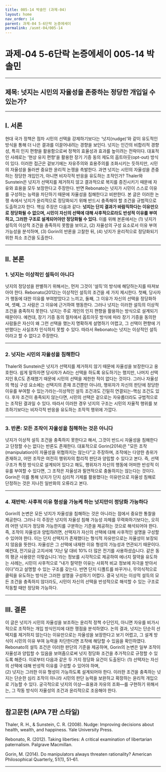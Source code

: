 ```yaml
---
title: 005-14 박솔민 (과제-04)
layout: home
nav_order: 14
parent: 과제-04 5-6단락 논증에세이
permalink: /asmt-04/005-14
---
```


# 과제-04 5-6단락 논증에세이 005-14 박솔민 

---

## 제목: 넛지는 시민의 자율성을 존중하는 정당한 개입일 수 있는가?

---

## I. 서론

현대 국가 정책은 점차 시민의 선택을 강제하기보다는 ‘넛지(nudge)’와 같이 유도적인 방식을 통해 더 나은 결과를 이끌어내려는 경향을 보인다. 넛지는 인간의 비합리적 경향성, 특히 인지 편향을 활용함으로써 정책의 효율성과 효과를 높이려는 전략이다. 대표적인 사례로는 ‘현상 유지 편향’을 활용한 장기 기증 동의 제도의 옵트아웃(opt-out) 방식이 있다. 이러한 접근은 겉보기에는 자유주의와 효용주의를 조화시키는 듯하지만, 시민의 자율성을 둘러싼 중요한 윤리적 논쟁을 촉발한다.
과연 넛지는 시민의 자율성을 존중하는 정당한 개입인가, 아니면 비자각적 반응을 유도하는 조작인가? Thaler와 Sunstein은 넛지가 선택지를 제거하지 않고 결과적으로 복지를 증진시키기 때문에 자유와 효용을 모두 보장한다고 주장한다. 반면 Rebonato는 넛지가 시민이 스스로 이유를 구성하는 능력을 차단하기 때문에 자율성을 침해한다고 비판한다.
본 글은 이러한 논쟁 속에서 넛지가 윤리적으로 정당화되기 위해 반드시 충족해야 할 조건을 규범적으로 도출하고자 한다. 핵심 주장은 다음과 같다: **넛지는 단지 결과가 바람직하다는 이유만으로 정당화될 수 없으며, 시민이 자신의 선택에 대해 사후적으로라도 반성적 이유를 부여하고, 그러한 구조로 설계되어야만 정당화될 수 있다.**
이를 위해 본론에서는 (1) 넛지가 설득의 이상적 조건을 충족하지 못함을 보이고, (2) 자율성의 구성 요소로서 이유 부여 가능성을 분석하며, (3) Gorin의 반론을 고찰한 뒤, (4) 넛지가 윤리적으로 정당화되기 위한 최소 조건을 도출한다.

---

## II. 본론

### 1. 넛지는 이상적인 설득이 아니다

넛지의 정당성을 판별하기 위해서는, 먼저 그것이 '설득'의 방식에 해당하는지를 따져보아야 한다. Rebonato(2012)는 이상적인 설득의 조건을 세 가지 제시한다. 첫째, 당사자가 행동에 대한 이유를 부여받았다고 느끼고, 둘째, 그 이유가 자신의 선택을 정당화하며, 셋째, 그 사람은 그 이유에 근거하여 행동한다. 그러나 넛지는 이러한 설득의 이상적 조건을 충족하지 못한다. 넛지는 주로 개인의 인지 편향을 활용하는 방식으로 설계되기 때문이다. 예컨대, 장기 기증 동의 절차에서 옵트아웃 방식에 따라 장기 기증을 동의한 사람들은 자신이 왜 그런 선택을 했는지 명확하게 설명하기 어렵고, 그 선택이 편향에 기반했다는 사실조차 인식하지 못할 수 있다. 따라서 Rebonato는 넛지는 이상적인 설득이라고 할 수 없다고 주장한다.

---

### 2. 넛지는 시민의 자율성을 침해한다

Thaler와 Sunstein은 넛지가 선택지를 제거하지 않기 때문에 자율성을 보장한다고 옹호한다. 쉽게 말하자면 당사자가 A라는 선택을 하도록 유도하기는 했지만, 나머지 선택지인 B,C도 존재했기 때문에 시민의 선택을 제한한 적이 없다는 것이다. 그러나 자율성의 핵심 구성 요소에는 선택지의 존재 조건뿐만 아니라, 행위자가 자신의 판단에 정당한 이유를 부여할 수 있는가라는-이상적인 설득 조건과도 긴밀히 연결되는-핵심 조건도 있다. 후자 조건이 충족되지 않는다면, 시민의 선택은 겉으로는 자유롭더라도 규범적으로는 조작된 결과일 수 있다. 따라서 이러한 경우 넛지의 구조는 시민의 자율적 행위를 보조하기보다는 비자각적 반응을 유도하는 조작적 행위에 가깝다.

---

### 3. 반론: 모든 조작이 자율성을 침해하는 것은 아니다

넛지가 이상적 설득 조건을 충족하지 못한다고 해서, 그것이 반드시 자율성을 침해한다고 단정할 수는 없다는 반론도 존재한다. 대표적으로 Gorin(2014)은 "모든 조작(manipulation)이 자율성을 위협하지는 않는다"고 주장하며, 조작에는 다양한 층위가 존재하고, 어떤 조작은 여전히 행위자의 합리적 판단과 양립할 수 있다고 본다. 즉, 선택 구조가 특정 방식으로 설계되어 있다고 해도, 행위자가 자신의 행동에 어떠한 반성적 이유를 부여할 수 있다면, 그 조작은 자율성과 필연적으로 충돌하지는 않는다는 것이다. Gorin은 이를 통해 넛지가 단지 심리적 기제를 활용했다는 이유만으로 자율성 침해로 단정하는 것은 지나친 일반화의 오류라고 본다. 

---

### 4. 재반박: 사후적 이유 형성을 가능케 하는 넛지만이 정당화 가능하다

Gorin의 논변은 모든 넛지가 자율성을 침해하는 것은 아니라는 점에서 중요한 통찰을 제공한다. 그러나 이 주장은 넛지의 자율성 침해 가능성 자체를 무력화하기보다는, 오히려 어떤 넛지가 정당화 가능한지를 구분하는 기준을 제공하는 것으로 해석되어야 한다.
즉, 조작이 자율성과 양립하려면, 선택자가 자신의 선택에 대해 사후적인 설명을 구성할 수 있어야 한다. 이는 단지 선택지가 존재했다는 형식적 자유만으로는 자율성이 보장되지 않음을 뜻한다. 자율성은 그 선택에 내재한 이유 형성의 가능성과 연관되기 때문이다.
예컨대, 전기요금 고지서에 ‘지난 달 대비 10% 더 많은 전기를 사용하셨습니다. 같은 동의 평균 사용량은 이렇습니다.’라는 정보를 시각적으로 제공하여 에너지 절약을 유도하는 사례는, 시민이 사후적으로 “내가 절약한 이유는 사회적 비교 정보에 자극을 받아서이다”라고 설명할 수 있는 구조를 갖는다. 반면 단지 디폴트를 바꾸거나, 무의식적으로 클릭을 유도하는 방식은 그러한 설명을 구성하기 어렵다.
결국 넛지는 이상적 설득의 모든 조건을 충족하지 않더라도, 시민이 자신의 선택을 반성적으로 해석할 수 있는 구조로 작동할 때만 정당화 가능하다.

---

## III. 결론 

이 글은 넛지가 시민의 자율성을 보조하는 윤리적 정책 수단인지, 아니면 자유를 비가시적으로 조작하는 개입 방식인지에 대한 쟁점을 분석하였다. 논의 결과, 넛지는 단순히 선택지를 제거하지 않는다는 이유만으로는 자율성을 보장한다고 보기 어렵고, 그 설계 방식이 시민의 이유 부여 능력을 차단한다면 조작에 해당할 수 있음을 확인하였다.
Rebonato의 설득 조건은 이러한 판단의 기준을 제공하며, Gorin의 논변은 일부 조작이 자율성과 양립할 수 있음을 보여줌으로써 넛지 정당화 조건을 추가적으로 규정할 수 있도록 해준다. 이로부터 다음과 같은 두 가지 정당화 요건이 도출된다:
(1) 선택자는 자신의 선택에 대해 반성적 이유를 구성할 수 있어야 하며,  
(2) 넛지는 그러한 이유 형성이 가능하도록 설계되어야 한다.
이러한 조건을 충족하는 넛지는 단순한 심리 조작이 아니라 시민의 판단 능력을 보완하고 확장하는 윤리적 개입으로 기능할 수 있다. 궁극적으로 넛지의 이상—효용과 자유의 조화—를 구현하기 위해서는, 그 작동 방식이 자율성의 조건과 윤리적으로 조응해야 한다.


---

## 참고문헌 (APA 7판 스타일)

Thaler, R. H., & Sunstein, C. R. (2008). Nudge: Improving decisions about health, wealth, and happiness. Yale University Press.

Rebonato, R. (2012). Taking liberties: A critical examination of libertarian paternalism. Palgrave Macmillan.

Gorin, M. (2014). Do manipulators always threaten rationality? American Philosophical Quarterly, 51(1), 51–61.

---
